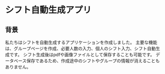 # シフト自動生成アプリ

## 背景
私たちはシフトを自動生成するアプリケーションを作成しました。
主要な機能は、グループページを作成、必要人数の入力、個人のシフト入力、シフト自動生成です。
シフト生成後はpdfや画像ファイルとして保存することも可能です。
データベース保存であるため、作成途中のシフトやグループの情報が消えることもありません。